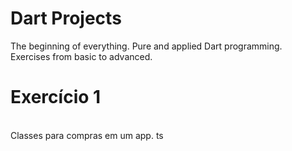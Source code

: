 # Dart Projects
The beginning of everything. Pure and applied Dart programming.
<br /> Exercises from basic to advanced.

# Exercício 1
<br /> Classes para compras em um app. ts

